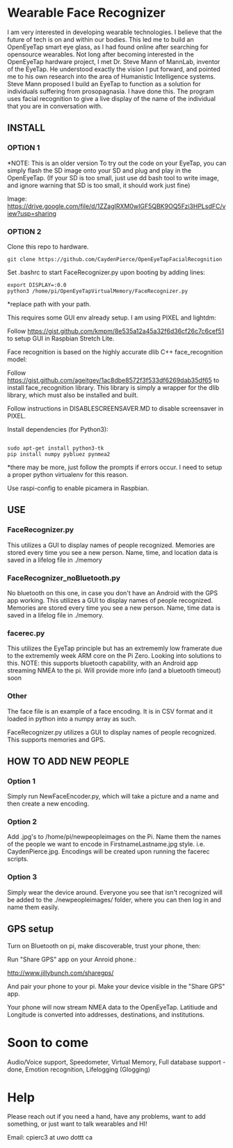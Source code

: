 # Wearable Face Recognizer

I am very interested in developing wearable technologies. I believe that the future of tech is on and within our bodies. This led me to build an OpenEyeTap smart eye glass, as I had found online after searching for opensource wearables. Not long after becoming interested in the OpenEyeTap hardware project, I met Dr. Steve Mann of MannLab, inventor of the EyeTap. He understood exactly the vision I put forward, and pointed me to his own research into the area of Humanistic Intelligence systems. Steve Mann proposed I build an EyeTap to function as a solution for individuals suffering from prosopagnasia. I have done this. The program uses facial recognition to give a live display of the name of the individual that you are in conversation with.

## INSTALL

### OPTION 1
*NOTE: This is an older version
To try out the code on your EyeTap, you can simply flash the SD image onto your SD and plug and play in the OpenEyeTap. (If your SD is too small, just use dd bash tool to write image, and ignore warning that SD is too small, it should work just fine)

Image: https://drive.google.com/file/d/1ZZagIRXM0wIGF5QBK9OQ5Fzi3HPLsdFC/view?usp=sharing

### OPTION 2

Clone this repo to hardware.

```
git clone https://github.com/CaydenPierce/OpenEyeTapFacialRecognition
```
Set .bashrc to start FaceRecognizer.py upon booting by adding lines:

```
export DISPLAY=:0.0
python3 /home/pi/OpenEyeTapVirtualMemory/FaceRecognizer.py
```
*replace path with your path.

This requires some GUI env already setup. I am using PIXEL and lightdm:

Follow https://gist.github.com/kmpm/8e535a12a45a32f6d36cf26c7c6cef51 to setup GUI in Raspbian Stretch Lite.

Face recognition is based on the highly accurate dlib C++ face_recognition model:

Follow https://gist.github.com/ageitgey/1ac8dbe8572f3f533df6269dab35df65 to install face_recognition library. This library is simply a wrapper for the dlib library, which must also be installed and built.

Follow instructions in DISABLESCREENSAVER.MD to disable screensaver in PIXEL.

Install dependencies (for Python3):

```

sudo apt-get install python3-tk
pip install numpy pybluez pynmea2

```
*there may be more, just follow the prompts if errors occur. I need to setup a proper python virtualenv for this reason.
 
Use raspi-config to enable picamera in Raspbian.

## USE

### FaceRecognizer.py

This utilizes a GUI to display names of people recognized. Memories are stored every time you see a new person. Name, time, and location data is saved in a lifelog file in ./memory

### FaceRecognizer_noBluetooth.py

No bluetooth on this one, in case you don't have an Android with the GPS app working. This utilizes a GUI to display names of people recognized. Memories are stored every time you see a new person. Name, time data is saved in a lifelog file in ./memory.

### facerec.py

This utilizes the EyeTap principle but has an extrememly low framerate due to the extrememly week ARM core on the Pi Zero. Looking into solutions to this. NOTE: this supports bluetooth capability, with an Android app streaming NMEA to the pi. Will provide more info (and a bluetooth timeout) soon

### Other

The face file is an example of a face encoding. It is in CSV format and it loaded in python into a numpy array as such.

FaceRecognizer.py utilizes a GUI to display names of people recognized. This supports memories and GPS.

## HOW TO ADD NEW PEOPLE

### Option 1
Simply run NewFaceEncoder.py, which will take a picture and a name and then create a new encoding.

### Option 2
Add .jpg's to /home/pi/newpeopleimages on the Pi. Name them the names of the people we want to encode in FirstnameLastname.jpg style. i.e. CaydenPierce.jpg. Encodings will be created upon running the facerec scripts.

### Option 3

Simply wear the device around. Everyone you see that isn't recognized will be added to the ./newpeopleimages/ folder, where you can then log in and name them easily.

## GPS setup

Turn on Bluetooth on pi, make discoverable, trust your phone, then:

Run "Share GPS" app on your Anroid phone.:

http://www.jillybunch.com/sharegps/

And pair your phone to your pi. Make your device visible in the "Share GPS" app.

Your phone will now stream NMEA data to the OpenEyeTap. Latitiude and Longitude is converted into addresses, destinations, and institutions. 

# Soon to come

Audio/Voice support, Speedometer, Virtual Memory, Full database support - done, Emotion recognition, Lifelogging (Glogging)


# Help

Please reach out if you need a hand, have any problems, want to add something, or just want to talk wearables and HI!

Email: cpierc3 at uwo dottt  ca 
